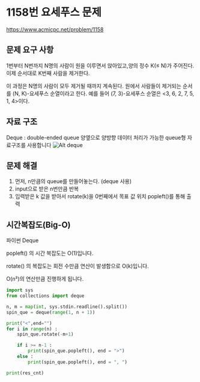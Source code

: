 # **1158번 요세푸스 문제**
https://www.acmicpc.net/problem/1158
## **문제 요구 사항**
1번부터 N번까지 N명의 사람이 원을 이루면서 앉아있고,양의 정수 K(≤ N)가 주어진다. 이제 순서대로 K번째 사람을 제거한다.

이 과정은 N명의 사람이 모두 제거될 때까지 계속된다. 원에서 사람들이 제거되는 순서를 (N, K)-요세푸스 순열이라고 한다. 예를 들어 (7, 3)-요세푸스 순열은 <3, 6, 2, 7, 5, 1, 4>이다.

## **자료 구조**
Deque : double-ended queue 양옆으로 양방향 데이터 처리가 가능한 queue형 자료구조를 사용합니다
![Alt deque](/img/deque.png)
## **문제 해결**
1. 먼저, n만큼의 queue를 만들어놓는다. (deque 사용)
2. input으로 받은 n번만큼 반복
3. 입력받은 k 값을 받아서 rotate(k)을 0번째에서 목표 값 위치 popleft()를 통해 출력


## **시간복잡도(Big-O)**
파이썬 Deque

popleft() 의 시간 복잡도는 O(1)입니다.

rotate() 의 복잡도는 회전 수만큼 연산이 발생함으로 O(k)입니다.

O(n²)의 연산만큼 진행하게 됩니다. 
```python
import sys
from collections import deque

n, m = map(int, sys.stdin.readline().split())
spin_que = deque(range(1, n + 1))

print("<",end="")
for i in range(n) :
    spin_que.rotate(-m+1)

    if i >= n-1 :   
        print(spin_que.popleft(), end = ">")
    else :
        print(spin_que.popleft(), end = ", ")

print(res_cnt)
```